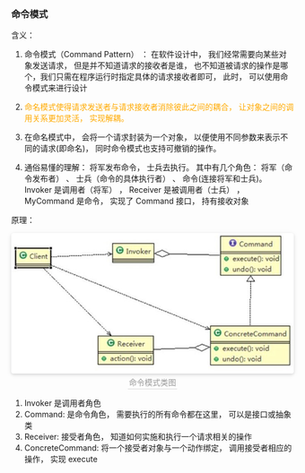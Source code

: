 ### 命令模式

含义：

1) 命令模式（Command Pattern） ： 在软件设计中， 我们经常需要向某些对象发送请求， 但是并不知道请求的接收者是谁， 也不知道被请求的操作是哪个，我们只需在程序运行时指定具体的请求接收者即可， 此时， 可以使用命令模式来进行设计

2) <font color=ffaa00>命名模式使得请求发送者与请求接收者消除彼此之间的耦合， 让对象之间的调用关系更加灵活， 实现解耦。</font>

3) 在命名模式中， 会将一个请求封装为一个对象， 以便使用不同参数来表示不同的请求(即命名)， 同时命令模式也支持可撤销的操作。

4) 通俗易懂的理解： 将军发布命令， 士兵去执行。 其中有几个角色： 将军（命令发布者） 、 士兵（命令的具体执行者） 、 命令(连接将军和士兵)。Invoker 是调用者（将军） ， Receiver 是被调用者（士兵） ， MyCommand 是命令， 实现了 Command 接口， 持有接收对象



原理：

<center>
    <img style="border-radius: 0.3125em;
    box-shadow: 0 2px 4px 0 rgba(34,36,38,.12),0 2px 10px 0 rgba(34,36,38,.08);"
    src="../资料/命令模式类图.jpg">
    <br>
    <div style="color:orange; border-bottom: 1px solid #d9d9d9;
    display: inline-block;
    color: #999;
    padding: 2px;">命令模式类图</div>
</center>

1) Invoker 是调用者角色
2) Command: 是命令角色， 需要执行的所有命令都在这里， 可以是接口或抽象类
3) Receiver: 接受者角色， 知道如何实施和执行一个请求相关的操作
4) ConcreteCommand: 将一个接受者对象与一个动作绑定， 调用接受者相应的操作， 实现 execute
